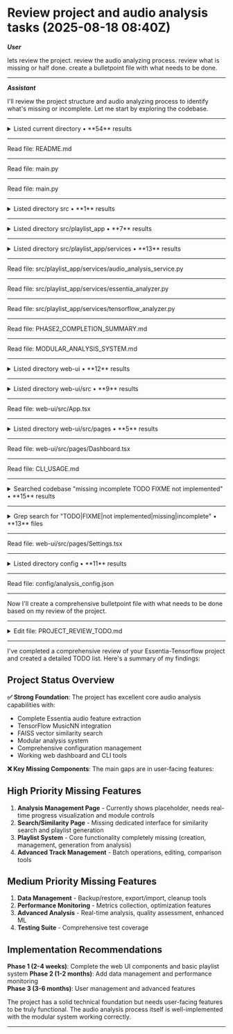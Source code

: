 <!-- Generated by SpecStory -->

# Review project and audio analysis tasks (2025-08-18 08:40Z)

_**User**_

lets review the project. review the audio analyzing process. review what is missing or half done. create a bulletpoint file with what needs to be done. 

---

_**Assistant**_

I'll review the project structure and audio analyzing process to identify what's missing or incomplete. Let me start by exploring the codebase.


---

<details>
            <summary>Listed current directory • **54** results</summary>
        
| Name |
|-------|
| 📁 `.git` |
| 📄 `Dockerfile` |
| 📁 `logs` |
| 📄 `main.py` |
| 📁 `web-ui` |
| 📄 `MODULAR_ANALYSIS_SYSTEM.md` |
| 📄 `test_modular_analysis.py` |
| 📄 `test_toggle_endpoints.py` |
| 📄 `test_tensorflow_faiss_config.py` |
| 📁 `config` |
| 📄 `CLI_USAGE.md` |
| 📄 `entrypoint.sh` |
| 📁 `scripts` |
| 📄 `cli_test_results.json` |
| 📁 `tests` |
| 📁 `music` |
| 📁 `models` |
| 📁 `examples` |
| 📁 `docs` |
| 📁 `audio` |
| 📄 `test_settings_application.py` |
| 📄 `test_discovery_config.py` |
| 📄 `test_configuration_system.py` |
| 📄 `test_config.py` |
| 📄 `test_backup_restore.py` |
| 📄 `test_all_configs.py` |
| 📄 `start-web-ui.sh` |
| 📄 `start-web-ui.bat` |
| 📄 `SETTINGS_APPLICATION_FIX.md` |
| 📄 `README.md` |
| 📄 `README-postgre-essentia.md` |
| 📄 `playlist` |
| 📄 `PHASE2_COMPLETION_SUMMARY.md` |
| 📄 `PHASE1_COMPLETION_SUMMARY.md` |
| 📄 `MODELS_SETUP.md` |
| 📄 `HARDCODED_VALUES_DETAILED.md` |
| 📄 `env.example` |
| 📄 `dos.unix.ps1` |
| 📄 `Dockerfile.app` |
| 📄 `docker-compose.yml` |
| 📄 `docker-compose.dev.yml` |
| 📄 `CONFIGURATION_ANALYSIS.md` |
| 📄 `CONFIGURATION_ACTION_PLAN.md` |
| 📄 `CLI_CONSOLIDATION_SUMMARY.md` |
| 📄 `API_CLI_SUMMARY.md` |
| 📄 `API_CLI_COMPARISON.md` |
| 📄 `anti_emoji.py` |
| 📄 `.gitignore` |
| 📄 `dos2unix.exe` |
| 📁 `extra_music` |
| 📁 `cache` |
| 📁 `data` |
| 📁 `database` |
| 📁 `src` |

</details>

---

Read file: README.md

---

Read file: main.py

---

Read file: main.py

---

<details>
            <summary>Listed directory src • **1** results</summary>
        
| Name |
|-------|
| 📁 `playlist_app` |

</details>

---

<details>
            <summary>Listed directory src/playlist_app • **7** results</summary>
        
| Name |
|-------|
| 📁 `services` |
| 📁 `__pycache__` |
| 📁 `utils` |
| 📁 `models` |
| 📁 `core` |
| 📁 `api` |
| 📄 `__init__.py` |

</details>

---

<details>
            <summary>Listed directory src/playlist_app/services • **13** results</summary>
        
| Name |
|-------|
| 📁 `__pycache__` |
| 📄 `modular_analysis_service.py` |
| 📄 `tensorflow_analyzer.py` |
| 📄 `essentia_analyzer.py` |
| 📄 `faiss_service.py` |
| 📄 `audio_analysis_service.py` |
| 📄 `musicbrainz.py` |
| 📄 `metadata.py` |
| 📄 `lastfm.py` |
| 📄 `genre_enrichment.py` |
| 📄 `discovery.py` |
| 📄 `discogs.py` |
| 📄 `analyzer_manager.py` |

</details>

---

Read file: src/playlist_app/services/audio_analysis_service.py

---

Read file: src/playlist_app/services/essentia_analyzer.py

---

Read file: src/playlist_app/services/tensorflow_analyzer.py

---

Read file: PHASE2_COMPLETION_SUMMARY.md

---

Read file: MODULAR_ANALYSIS_SYSTEM.md

---

<details>
            <summary>Listed directory web-ui • **12** results</summary>
        
| Name |
|-------|
| 📄 `nginx.conf` |
| 📄 `Dockerfile` |
| 📁 `src` |
| 📄 `vite.config.ts` |
| 📄 `tsconfig.node.json` |
| 📄 `tsconfig.json` |
| 📄 `tailwind.config.js` |
| 📄 `README.md` |
| 📄 `postcss.config.js` |
| 📄 `package.json` |
| 📄 `index.html` |
| 📄 `Dockerfile.dev` |

</details>

---

<details>
            <summary>Listed directory web-ui/src • **9** results</summary>
        
| Name |
|-------|
| 📁 `pages` |
| 📄 `App.tsx` |
| 📁 `types` |
| 📁 `services` |
| 📁 `contexts` |
| 📁 `components` |
| 📄 `main.tsx` |
| 📄 `index.css` |
| 📁 `config` |

</details>

---

Read file: web-ui/src/App.tsx

---

<details>
            <summary>Listed directory web-ui/src/pages • **5** results</summary>
        
| Name |
|-------|
| 📄 `Dashboard.tsx` |
| 📄 `Settings.tsx` |
| 📄 `SettingsNew.tsx` |
| 📄 `Tracks.tsx` |
| 📄 `ApiDocs.tsx` |

</details>

---

Read file: web-ui/src/pages/Dashboard.tsx

---

Read file: CLI_USAGE.md

---

<details>
                <summary>Searched codebase "missing incomplete TODO FIXME not implemented" • **15** results</summary>
            
| File | Lines |
|------|-------|
| `API_CLI_COMPARISON.md` | L209-278 |
| `CONFIGURATION_ANALYSIS.md` | L326-402 |
| `API_CLI_COMPARISON.md` | L102-159 |
| `API_CLI_SUMMARY.md` | L54-113 |
| `API_CLI_COMPARISON.md` | L156-214 |
| `CONFIGURATION_ACTION_PLAN.md` | L108-180 |
| `API_CLI_COMPARISON.md` | L273-278 |
| `CONFIGURATION_ACTION_PLAN.md` | Lundefined-112 |
| `src/playlist_app/services/discovery.py` | L11-313 |
| `API_CLI_SUMMARY.md` | Lundefined-56 |
| `HARDCODED_VALUES_DETAILED.md` | L206-245 |
| `SETTINGS_APPLICATION_FIX.md` | Lundefined-51 |
| `CONFIGURATION_ACTION_PLAN.md` | L175-256 |
| `MODULAR_ANALYSIS_SYSTEM.md` | L202-254 |
| `PHASE2_COMPLETION_SUMMARY.md` | L162-230 |

</details>

---

<details>
            <summary>Grep search for "TODO|FIXME|not implemented|missing|incomplete" • **13** files</summary>
        
| File | Line | Match |
|------|------|-------|
| `file:///c%3A/Users/Dean/Desktop/Essentia-Tensorflow/API_CLI_SUMMARY.md` | L15 | `The CLI was **incomplete** with gaps in:` |
| `file:///c%3A/Users/Dean/Desktop/Essentia-Tensorflow/API_CLI_SUMMARY.md` | L92 | `| FAISS |  Complete |  Missing |  Complete |` |
| `file:///c%3A/Users/Dean/Desktop/Essentia-Tensorflow/API_CLI_SUMMARY.md` | L93 | `| Configuration |  Complete |  Missing |  Complete |` |
| `file:///c%3A/Users/Dean/Desktop/Essentia-Tensorflow/API_CLI_SUMMARY.md` | L95 | `| Health/Monitoring | ️ Partial |  Missing |  Complete |` |
| `file:///c%3A/Users/Dean/Desktop/Essentia-Tensorflow/API_CLI_SUMMARY.md` | L96 | `| Track Management |  Complete |  Missing |  Complete |` |
| `file:///c%3A/Users/Dean/Desktop/Essentia-Tensorflow/API_CLI_SUMMARY.md` | L113 | `The **API was already comprehensive** with excellent coverage of all functionality. The main issue was **incomplete CLI access** to the available API endpoints.` |
| `file:///c%3A/Users/Dean/Desktop/Essentia-Tensorflow/API_CLI_SUMMARY.md` | L117 | `**Result**: Users now have **full CLI access** to all system features, including previously missing functionality like FAISS operations, configuration management, and system monitoring.` |
| `file:///c%3A/Users/Dean/Desktop/Essentia-Tensorflow/API_CLI_COMPARISON.md` | L5 | `This document provides a comprehensive comparison between the available API endpoints and CLI commands, identifying missing features and providing recommendations for improvement.` |
| `file:///c%3A/Users/Dean/Desktop/Essentia-Tensorflow/API_CLI_COMPARISON.md` | L122 | `## Missing CLI Features` |
| `file:///c%3A/Users/Dean/Desktop/Essentia-Tensorflow/API_CLI_COMPARISON.md` | L125 | `**Missing CLI commands for FAISS functionality:**` |
| `file:///c%3A/Users/Dean/Desktop/Essentia-Tensorflow/API_CLI_COMPARISON.md` | L135 | `**Missing CLI commands for configuration:**` |
| `file:///c%3A/Users/Dean/Desktop/Essentia-Tensorflow/API_CLI_COMPARISON.md` | L145 | `**Missing CLI commands for metadata:**` |
| `file:///c%3A/Users/Dean/Desktop/Essentia-Tensorflow/API_CLI_COMPARISON.md` | L152 | `**Missing CLI commands for system health:**` |
| `file:///c%3A/Users/Dean/Desktop/Essentia-Tensorflow/API_CLI_COMPARISON.md` | L158 | `**Missing CLI commands for file operations:**` |
| `file:///c%3A/Users/Dean/Desktop/Essentia-Tensorflow/API_CLI_COMPARISON.md` | L164 | `## Missing API Features` |
| `file:///c%3A/Users/Dean/Desktop/Essentia-Tensorflow/API_CLI_COMPARISON.md` | L167 | `**Missing API endpoints:**` |
| `file:///c%3A/Users/Dean/Desktop/Essentia-Tensorflow/API_CLI_COMPARISON.md` | L174 | `**Missing API endpoints:**` |
| `file:///c%3A/Users/Dean/Desktop/Essentia-Tensorflow/API_CLI_COMPARISON.md` | L181 | `**Missing API endpoints:**` |
| `file:///c%3A/Users/Dean/Desktop/Essentia-Tensorflow/API_CLI_COMPARISON.md` | L187 | `**Missing API endpoints:**` |
| `file:///c%3A/Users/Dean/Desktop/Essentia-Tensorflow/API_CLI_COMPARISON.md` | L213 | `### 2. Add Missing API Endpoints` |
| `file:///c%3A/Users/Dean/Desktop/Essentia-Tensorflow/API_CLI_COMPARISON.md` | L214 | `Implement the missing API endpoints for complete functionality:` |
| `file:///c%3A/Users/Dean/Desktop/Essentia-Tensorflow/API_CLI_COMPARISON.md` | L278 | `⟪ 173 characters skipped ⟫and system monitoring. Implementing the missing CLI commands would provide users with complete command-line access to all system functionality.` |
| `file:///c%3A/Users/Dean/Desktop/Essentia-Tensorflow/CLI_CONSOLIDATION_SUMMARY.md` | L5 | `You were missing database and other CLI options because the functionality was scattered across **6 different CLI files**:` |
| `file:///c%3A/Users/Dean/Desktop/Essentia-Tensorflow/CLI_CONSOLIDATION_SUMMARY.md` | L27 | `### Database Operations (Previously Missing)` |
| `file:///c%3A/Users/Dean/Desktop/Essentia-Tensorflow/CLI_CONSOLIDATION_SUMMARY.md` | L125 | `2. **No Missing Features**: Database operations now included` |
| `file:///c%3A/Users/Dean/Desktop/Essentia-Tensorflow/CONFIGURATION_ACTION_PLAN.md` | L13 | `Add missing configuration sections:` |
| `file:///c%3A/Users/Dean/Desktop/Essentia-Tensorflow/CONFIGURATION_ACTION_PLAN.md` | L162 | `2. Add fallback logic for missing configuration values` |
| `file:///c%3A/Users/Dean/Desktop/Essentia-Tensorflow/CONFIGURATION_ACTION_PLAN.md` | L167 | `2. Add proper error handling for missing configuration` |
| `file:///c%3A/Users/Dean/Desktop/Essentia-Tensorflow/PHASE1_COMPLETION_SUMMARY.md` | L143 | `- Test with missing configuration files` |
| `file:///c%3A/Users/Dean/Desktop/Essentia-Tensorflow/PHASE1_COMPLETION_SUMMARY.md` | L145 | `- Test with missing configuration sections` |
| `file:///c%3A/Users/Dean/Desktop/Essentia-Tensorflow/docs/essentia_analysis_features.md` | L228 | `4. **Missing features**: Verify algorithm enablement in configuration` |
| `file:///c%3A/Users/Dean/Desktop/Essentia-Tensorflow/docs/functions.md` | L34 | `- Triggers genre enrichment for files with missing genres` |
| `file:///c%3A/Users/Dean/Desktop/Essentia-Tensorflow/docs/functions.md` | L101 | `- Triggers genre enrichment for missing/generic genres` |
| `file:///c%3A/Users/Dean/Desktop/Essentia-Tensorflow/docs/functions.md` | L123 | `**Purpose**: Enriches missing genres using multiple external APIs.` |
| `file:///c%3A/Users/Dean/Desktop/Essentia-Tensorflow/docs/functions.md` | L131 | `- Only triggers if genre is missing, "other", "unknown", or empty` |
| `file:///c%3A/Users/Dean/Desktop/Essentia-Tensorflow/docs/functions.md` | L252 | `- Lists files with missing/generic genres` |
| `file:///c%3A/Users/Dean/Desktop/Essentia-Tensorflow/docs/functions.md` | L399 | `- **Missing tags**: Continue with available data` |
| `file:///c%3A/Users/Dean/Desktop/Essentia-Tensorflow/scripts/database_cli.py` | L174 | `missing_tables = [table for table in expected_tables if table not in tables]` |
| `file:///c%3A/Users/Dean/Desktop/Essentia-Tensorflow/scripts/database_cli.py` | L180 | `"missing_tables": missing_tables,` |
| `file:///c%3A/Users/Dean/Desktop/Essentia-Tensorflow/src/playlist_app/api/config.py` | L321 | `raise HTTPException(status_code=400, detail="Missing section or data")` |
| `file:///c%3A/Users/Dean/Desktop/Essentia-Tensorflow/scripts/playlist_cli.py` | L331 | `"""Enrich genre information for files with 'Other' or missing genres"""` |
| `file:///c%3A/Users/Dean/Desktop/Essentia-Tensorflow/scripts/playlist_cli.py` | L333 | `# Get files with 'Other' or missing genres` |
| `file:///c%3A/Users/Dean/Desktop/Essentia-Tensorflow/scripts/playlist_cli.py` | L826 | `enrich_parser = subparsers.add_parser('enrich-genres', help='List files with missing/generic genres for enrichment')` |
| `file:///c%3A/Users/Dean/Desktop/Essentia-Tensorflow/test_tensorflow_faiss_config.py` | L112 | `print("✗ analyze_audio_file method missing include_tensorflow parameter")` |
| `file:///c%3A/Users/Dean/Desktop/Essentia-Tensorflow/test_tensorflow_faiss_config.py` | L140 | `print("✗ analyze-batches endpoint missing")` |
| `file:///c%3A/Users/Dean/Desktop/Essentia-Tensorflow/src/playlist_app/services/discovery.py` | L243 | `# TODO: Trigger playlist cleanup to remove this file from playlists` |
| `file:///c%3A/Users/Dean/Desktop/Essentia-Tensorflow/src/playlist_app/services/metadata.py` | L561 | `# Only enrich if we have artist and title, and genre is missing or generic` |

</details>

---

Read file: web-ui/src/pages/Settings.tsx

---

<details>
            <summary>Listed directory config • **11** results</summary>
        
| Name |
|-------|
| 📄 `analysis_config.json` |
| 📄 `config.json` |
| 📄 `app_settings.json` |
| 📄 `performance.json` |
| 📄 `logging.json` |
| 📄 `general.json` |
| 📄 `external.json` |
| 📄 `discovery.json` |
| 📄 `database.json` |
| 📄 `backup_metadata.json` |
| 📁 `backups` |

</details>

---

Read file: config/analysis_config.json

---

Now I'll create a comprehensive bulletpoint file with what needs to be done based on my review of the project.


---

<details><summary>Edit file: PROJECT_REVIEW_TODO.md</summary>

I'm creating a comprehensive bulletpoint file that outlines what's missing or incomplete in the audio analyzing process and the overall project based on my review.

**Chunk 1**
Lines added: 293, lines removed: 1

```diff
@@ -1,1 +1,293 @@
- 
+ # Project Review - TODO List
+ 
+ ## Audio Analysis Process Review
+ 
+ ### ✅ Completed Components
+ 
+ #### Core Analysis System
+ - **Essentia Analyzer**: Complete audio feature extraction (loudness, spectral, rhythm, harmonic features)
+ - **TensorFlow Analyzer**: MusicNN model integration for music classification
+ - **FAISS Service**: Vector similarity search and indexing
+ - **Modular Analysis System**: Independent module enable/disable functionality
+ - **Audio Analysis Service**: Database integration and batch processing
+ - **Discovery Service**: File scanning and database tracking
+ 
+ #### Configuration System
+ - **Analysis Configuration**: Comprehensive settings for audio processing
+ - **Performance Settings**: Parallel processing, caching, optimization
+ - **Quality Settings**: Confidence thresholds, fallback values, error handling
+ - **External API Configuration**: MusicBrainz, LastFM, Discogs integration
+ 
+ #### Web Interface
+ - **Dashboard**: System health monitoring, discovery/analysis triggers
+ - **Settings Page**: Configuration management UI
+ - **Tracks Page**: File listing and metadata display
+ - **API Documentation**: Interactive API docs
+ 
+ #### CLI Tools
+ - **Unified CLI**: Complete command-line access to all functionality
+ - **Discovery Commands**: File scanning and management
+ - **Analysis Commands**: Audio analysis control
+ - **FAISS Commands**: Similarity search and playlist generation
+ 
+ ### ❌ Missing or Incomplete Components
+ 
+ ## 1. Web UI Components (High Priority)
+ 
+ ### Analysis Management Page
+ - **Missing**: Dedicated analysis page (currently shows placeholder)
+ - **Needed**: 
+   - Real-time analysis progress visualization
+   - Module status indicators (Essentia/TensorFlow/FAISS)
+   - Analysis queue management
+   - Individual file analysis controls
+   - Analysis history and results viewing
+ 
+ ### Search/Similarity Page
+ - **Missing**: Dedicated search page (currently shows placeholder)
+ - **Needed**:
+   - Similarity search interface
+   - Playlist generation from seed tracks
+   - Search filters and parameters
+   - Results visualization
+   - Export functionality
+ 
+ ### Advanced Track Management
+ - **Missing**: Comprehensive track management features
+ - **Needed**:
+   - Track editing capabilities
+   - Batch operations (delete, reanalyze, re-enrich)
+   - Advanced filtering and sorting
+   - Track comparison tools
+   - Metadata editing interface
+ 
+ ## 2. Playlist System (High Priority)
+ 
+ ### Core Playlist Functionality
+ - **Missing**: Complete playlist system
+ - **Needed**:
+   - Playlist creation and management
+   - Playlist generation from similarity search
+   - Playlist import/export (M3U, PLS, etc.)
+   - Playlist sharing and collaboration
+   - Smart playlist rules
+ 
+ ### Playlist Integration
+ - **Missing**: Integration with analysis results
+ - **Needed**:
+   - Playlist generation based on audio features
+   - Mood-based playlist creation
+   - Tempo/key-based playlist organization
+   - Genre-based playlist filtering
+ 
+ ## 3. Advanced Analysis Features (Medium Priority)
+ 
+ ### Real-time Analysis
+ - **Missing**: Streaming audio analysis
+ - **Needed**:
+   - Live audio input processing
+   - Real-time feature extraction
+   - Streaming similarity search
+   - Live playlist generation
+ 
+ ### Advanced Machine Learning
+ - **Missing**: Enhanced ML capabilities
+ - **Needed**:
+   - Custom model training
+   - Model performance monitoring
+   - A/B testing for different models
+   - Ensemble model support
+ 
+ ### Audio Quality Assessment
+ - **Missing**: Audio quality analysis
+ - **Needed**:
+   - Audio quality scoring
+   - Bitrate analysis
+   - Format compatibility checking
+   - Quality-based filtering
+ 
+ ## 4. Data Management (Medium Priority)
+ 
+ ### Backup and Restore
+ - **Missing**: Comprehensive backup system
+ - **Needed**:
+   - Automated database backups
+   - Configuration backup/restore
+   - Analysis results backup
+   - Disaster recovery procedures
+ 
+ ### Data Export/Import
+ - **Missing**: Data portability features
+ - **Needed**:
+   - Export analysis results to various formats
+   - Import from other music analysis tools
+   - Batch data migration tools
+   - API for external integrations
+ 
+ ### Data Cleanup
+ - **Missing**: Automated data maintenance
+ - **Needed**:
+   - Orphaned file cleanup
+   - Duplicate detection and removal
+   - Analysis result cleanup
+   - Cache management
+ 
+ ## 5. Performance and Monitoring (Medium Priority)
+ 
+ ### System Monitoring
+ - **Missing**: Comprehensive monitoring
+ - **Needed**:
+   - Performance metrics collection
+   - Resource usage monitoring
+   - Analysis performance tracking
+   - Error rate monitoring
+   - Health check dashboard
+ 
+ ### Optimization
+ - **Missing**: Performance optimization features
+ - **Needed**:
+   - Analysis pipeline optimization
+   - Database query optimization
+   - Memory usage optimization
+   - GPU acceleration support
+   - Distributed processing support
+ 
+ ## 6. User Experience (Low Priority)
+ 
+ ### User Management
+ - **Missing**: Multi-user support
+ - **Needed**:
+   - User authentication and authorization
+   - User preferences and settings
+   - Collaborative features
+   - Access control and permissions
+ 
+ ### Advanced UI Features
+ - **Missing**: Enhanced user interface
+ - **Needed**:
+   - Dark/light theme support
+   - Responsive design improvements
+   - Keyboard shortcuts
+   - Drag-and-drop functionality
+   - Advanced search interface
+ 
+ ## 7. Integration and API (Low Priority)
+ 
+ ### External Integrations
+ - **Missing**: Third-party integrations
+ - **Needed**:
+   - Music streaming service integration
+   - Cloud storage integration
+   - Social media sharing
+   - Mobile app support
+ 
+ ### API Enhancements
+ - **Missing**: Advanced API features
+ - **Needed**:
+   - WebSocket support for real-time updates
+   - GraphQL API
+   - API rate limiting
+   - API versioning
+   - Comprehensive API documentation
+ 
+ ## 8. Testing and Quality Assurance (Ongoing)
+ 
+ ### Test Coverage
+ - **Missing**: Comprehensive test suite
+ - **Needed**:
+   - Unit tests for all services
+   - Integration tests for API endpoints
+   - End-to-end tests for workflows
+   - Performance tests
+   - Security tests
+ 
+ ### Quality Assurance
+ - **Missing**: QA processes
+ - **Needed**:
+   - Automated testing pipeline
+   - Code quality checks
+   - Security scanning
+   - Performance benchmarking
+   - User acceptance testing
+ 
+ ## Implementation Priority
+ 
+ ### Phase 1 (Immediate - 2-4 weeks)
+ 1. **Complete Analysis Page**: Real-time progress, module controls
+ 2. **Complete Search Page**: Similarity search interface
+ 3. **Basic Playlist System**: Create, manage, generate playlists
+ 4. **Enhanced Track Management**: Batch operations, editing
+ 
+ ### Phase 2 (Short-term - 1-2 months)
+ 1. **Advanced Analysis Features**: Quality assessment, real-time analysis
+ 2. **Data Management**: Backup/restore, export/import
+ 3. **Performance Monitoring**: Metrics, optimization
+ 4. **Testing Suite**: Comprehensive test coverage
+ 
+ ### Phase 3 (Long-term - 3-6 months)
+ 1. **User Management**: Authentication, permissions
+ 2. **External Integrations**: Streaming services, cloud storage
+ 3. **Advanced UI**: Themes, responsive design
+ 4. **API Enhancements**: WebSockets, GraphQL
+ 
+ ## Technical Debt
+ 
+ ### Code Quality
+ - **Missing**: Comprehensive error handling in some services
+ - **Missing**: Input validation for all API endpoints
+ - **Missing**: Proper logging throughout the application
+ - **Missing**: Type hints in some Python files
+ 
+ ### Documentation
+ - **Missing**: API endpoint documentation
+ - **Missing**: Deployment guides
+ - **Missing**: Troubleshooting guides
+ - **Missing**: User manuals
+ 
+ ### Configuration
+ - **Missing**: Environment-specific configurations
+ - **Missing**: Configuration validation schemas
+ - **Missing**: Configuration migration tools
+ - **Missing**: Configuration backup/restore
+ 
+ ## Risk Assessment
+ 
+ ### High Risk
+ - **Playlist System**: Core functionality missing
+ - **Analysis Page**: User interface incomplete
+ - **Search Page**: Key feature missing
+ 
+ ### Medium Risk
+ - **Data Management**: Backup/restore critical for production
+ - **Performance Monitoring**: Needed for scaling
+ - **Testing**: Quality assurance essential
+ 
+ ### Low Risk
+ - **User Management**: Nice-to-have feature
+ - **External Integrations**: Future enhancement
+ - **Advanced UI**: Cosmetic improvements
+ 
+ ## Success Metrics
+ 
+ ### Phase 1 Success Criteria
+ - [ ] Analysis page fully functional
+ - [ ] Search page fully functional
+ - [ ] Basic playlist system working
+ - [ ] Enhanced track management complete
+ 
+ ### Phase 2 Success Criteria
+ - [ ] Advanced analysis features implemented
+ - [ ] Data management system complete
+ - [ ] Performance monitoring active
+ - [ ] Test coverage >80%
+ 
+ ### Phase 3 Success Criteria
+ - [ ] User management system complete
+ - [ ] External integrations working
+ - [ ] Advanced UI features implemented
+ - [ ] API enhancements complete
+ 
+ ## Conclusion
+ 
+ The project has a solid foundation with comprehensive audio analysis capabilities, but is missing key user-facing features and advanced functionality. The priority should be completing the web interface components and implementing the playlist system to provide a complete user experience.
+ 
```

</details>

---

I've completed a comprehensive review of your Essentia-Tensorflow project and created a detailed TODO list. Here's a summary of my findings:

## Project Status Overview

**✅ Strong Foundation**: The project has excellent core audio analysis capabilities with:
- Complete Essentia audio feature extraction
- TensorFlow MusicNN integration  
- FAISS vector similarity search
- Modular analysis system
- Comprehensive configuration management
- Working web dashboard and CLI tools

**❌ Key Missing Components**: The main gaps are in user-facing features:

## High Priority Missing Features

1. **Analysis Management Page** - Currently shows placeholder, needs real-time progress visualization and module controls
2. **Search/Similarity Page** - Missing dedicated interface for similarity search and playlist generation
3. **Playlist System** - Core functionality completely missing (creation, management, generation from analysis)
4. **Advanced Track Management** - Batch operations, editing, comparison tools

## Medium Priority Missing Features

1. **Data Management** - Backup/restore, export/import, cleanup tools
2. **Performance Monitoring** - Metrics collection, optimization features
3. **Advanced Analysis** - Real-time analysis, quality assessment, enhanced ML
4. **Testing Suite** - Comprehensive test coverage

## Implementation Recommendations

**Phase 1 (2-4 weeks)**: Complete the web UI components and basic playlist system
**Phase 2 (1-2 months)**: Add data management and performance monitoring  
**Phase 3 (3-6 months)**: User management and advanced features

The project has a solid technical foundation but needs user-facing features to be truly functional. The audio analysis process itself is well-implemented with the modular system working correctly.

---

